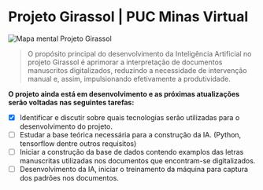# Projeto Girassol | PUC Minas Virtual

![Mapa mental  Projeto Girassol](https://github.com/marthabea/ProjetoGirassol/assets/89950149/806f18e2-9184-4ce5-b7a8-1aca858c2e44)	


> O propósito principal do desenvolvimento da Inteligência Artificial no projeto Girassol é aprimorar a interpretação de documentos manuscritos digitalizados, reduzindo a necessidade de intervenção manual e, assim, impulsionando efetivamente a produtividade.

<b>O projeto ainda está em desenvolvimento e as próximas atualizações serão voltadas nas seguintes tarefas: </b>


- [X] Identificar e discutir sobre quais tecnologias serão utilizadas para o desenvolvimento do projeto.
- [ ] Estudar a base teórica necessária para a construção da IA. (Python, tensorflow dentre outros requisitos)
- [ ] Iniciar a construção da base de dados contendo examplos das letras manuscritas utilizadas nos documentos que encontram-se digitalizados.
- [ ] Desenvolvimento da IA, iniciar o treinamento da máquina para captura dos padrões nos documentos.
